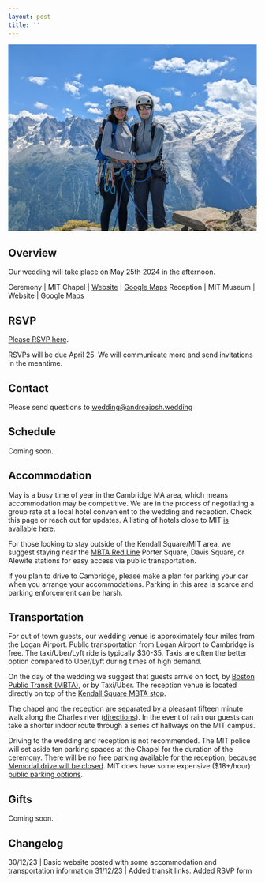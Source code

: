 ```yaml
---
layout: post
title: ''
---
```


![](img/main_picture.jpg)

## Overview 

Our wedding will take place on May 25th 2024 in the afternoon.


Ceremony | MIT Chapel | [Website](https://studentlife.mit.edu/cac/event-services-spaces/event-spaces/mit-chapel) | [Google Maps](https://maps.app.goo.gl/xRdoz4kD7amgpMMJ8)
Reception | MIT Museum | [Website](https://mitmuseum.mit.edu/) | [Google Maps](https://maps.app.goo.gl/asSMSx7WSqyuaUDC9) 

## RSVP 

[Please RSVP here](https://forms.gle/yNtpVW9MCpyCcn6j9).

RSVPs will be due April 25. We will communicate more and send invitations in the meantime.

## Contact

Please send questions to wedding@andreajosh.wedding

## Schedule

Coming soon.

## Accommodation

May is a busy time of year in the Cambridge MA area, which means accommodation may be competitive. We are in the process of negotiating a group rate at a local hotel convenient to the wedding and reception. Check this page or reach out for updates. A listing of hotels close to MIT [is available here](https://commencement.mit.edu/guests/visiting-cambridge/accommodations).

For those looking to stay outside of the Kendall Square/MIT area, we suggest staying near the [MBTA Red Line](https://cdn.mbta.com/sites/default/files/2022-12/2022-12-12-subway-map-v37f.pdf) Porter Square, Davis Square, or Alewife stations for easy access via public transportation.

If you plan to drive to Cambridge, please make a plan for parking your car when you arrange your accommodations. Parking in this area is scarce and parking enforcement can be harsh.

## Transportation

For out of town guests, our wedding venue is approximately four miles from the Logan Airport. Public transportation from Logan Airport to Cambridge is free. The taxi/Uber/Lyft ride is typically $30-35. Taxis are often the better option compared to Uber/Lyft during times of high demand.

On the day of the wedding we suggest that guests arrive on foot, by [Boston Public Transit (MBTA)](https://cdn.mbta.com/sites/default/files/2022-12/2022-12-12-subway-map-v37f.pdf), or by Taxi/Uber. The reception venue is located directly on top of the [Kendall Square MBTA stop](https://www.mbta.com/stops/place-knncl).

The chapel and the reception are separated by a pleasant fifteen minute walk along the Charles river ([directions](https://www.google.com/maps/dir/MIT+Chapel,+48+Massachusetts+Ave,+Cambridge,+MA+02139,+United+States/MIT+Museum,+Gambrill+Center,+314+Main+St,+Cambridge,+MA+02142,+United+States/@42.3611752,-71.11131,14z/data=!4m14!4m13!1m5!1m1!1s0x89e37a0081ab0b7d:0xfd6b535be007b424!2m2!1d-71.0941349!2d42.3583155!1m5!1m1!1s0x89e37754d18b40ef:0xcba82b413cc2736d!2m2!1d-71.0863641!2d42.362114!3e2?entry=ttu)). In the event of rain our guests can take a shorter indoor route through a series of hallways on the MIT campus.

Driving to the wedding and reception is not recommended. The MIT police will set aside ten parking spaces at the Chapel for the duration of the ceremony. There will be no free parking available for the reception, because [Memorial drive will be closed](https://www.cambridgema.gov/streetsandtransportation/memorialdrive). MIT does have some expensive ($18+/hour) [public parking options](https://web.mit.edu/facilities/transportation/parking/visitors/public_parking.html).

## Gifts

Coming soon. 

## Changelog

30/12/23 | Basic website posted with some accommodation and transportation information
31/12/23 | Added transit links. Added RSVP form
